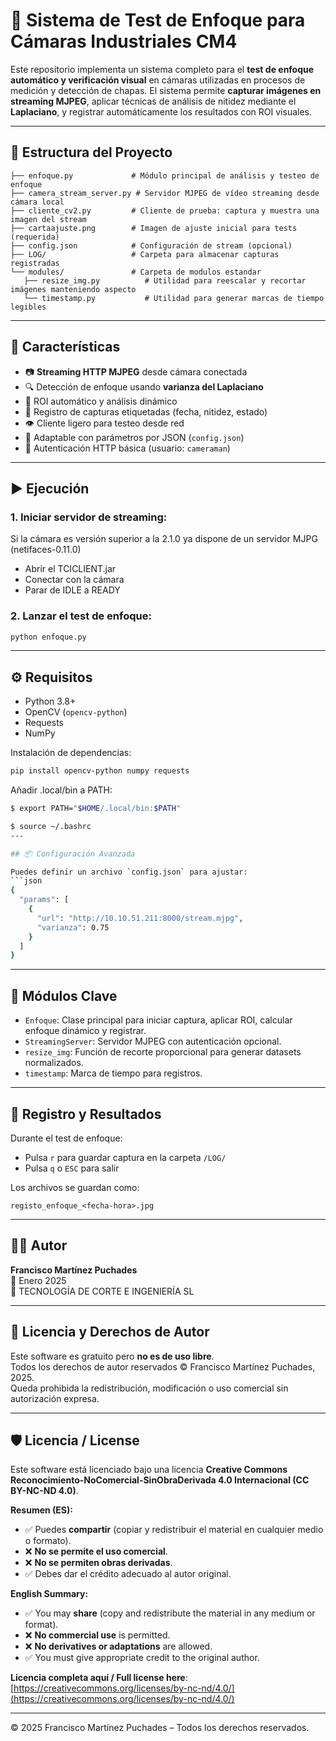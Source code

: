 # 🧪 Sistema de Test de Enfoque para Cámaras Industriales CM4

Este repositorio implementa un sistema completo para el **test de enfoque automático y verificación visual** en cámaras utilizadas en procesos de medición y detección de chapas. El sistema permite **capturar imágenes en streaming MJPEG**, aplicar técnicas de análisis de nitidez mediante el **Laplaciano**, y registrar automáticamente los resultados con ROI visuales.

---

## 📁 Estructura del Proyecto

```
├── enfoque.py             # Módulo principal de análisis y testeo de enfoque
├── camera_stream_server.py # Servidor MJPEG de vídeo streaming desde cámara local
├── cliente_cv2.py         # Cliente de prueba: captura y muestra una imagen del stream
├── cartaajuste.png        # Imagen de ajuste inicial para tests (requerida)
├── config.json            # Configuración de stream (opcional)
├── LOG/                   # Carpeta para almacenar capturas registradas
└── modules/               # Carpeta de modulos estandar
   ├── resize_img.py          # Utilidad para reescalar y recortar imágenes manteniendo aspecto
   └── timestamp.py           # Utilidad para generar marcas de tiempo legibles

```

---

## 🧠 Características

- 📷 **Streaming HTTP MJPEG** desde cámara conectada
- 🔍 Detección de enfoque usando **varianza del Laplaciano**
- 🧠 ROI automático y análisis dinámico
- 💾 Registro de capturas etiquetadas (fecha, nitidez, estado)
- 👁️ Cliente ligero para testeo desde red
- 🔧 Adaptable con parámetros por JSON (`config.json`)
- 🔐 Autenticación HTTP básica (usuario: `cameraman`)

---

## ▶️ Ejecución

### 1. Iniciar servidor de streaming:
Si la cámara es versión superior a la 2.1.0 ya dispone de un servidor MJPG (netifaces-0.11.0)

- Abrir el TCICLIENT.jar
- Conectar con la cámara
- Parar de IDLE a READY

### 2. Lanzar el test de enfoque:
```bash
python enfoque.py
```

---

## ⚙️ Requisitos

- Python 3.8+
- OpenCV (`opencv-python`)
- Requests
- NumPy

Instalación de dependencias:
```bash
pip install opencv-python numpy requests
```

Añadir .local/bin a PATH:
```bash
$ export PATH="$HOME/.local/bin:$PATH"

$ source ~/.bashrc
---

## 📦 Configuración Avanzada

Puedes definir un archivo `config.json` para ajustar:
```json
{
  "params": [
    {
      "url": "http://10.10.51.211:8000/stream.mjpg",
      "varianza": 0.75
    }
  ]
}
```

---

## 🧩 Módulos Clave

- `Enfoque`: Clase principal para iniciar captura, aplicar ROI, calcular enfoque dinámico y registrar.
- `StreamingServer`: Servidor MJPEG con autenticación opcional.
- `resize_img`: Función de recorte proporcional para generar datasets normalizados.
- `timestamp`: Marca de tiempo para registros.

---

## 🧪 Registro y Resultados

Durante el test de enfoque:
- Pulsa `r` para guardar captura en la carpeta `/LOG/`
- Pulsa `q` o `ESC` para salir

Los archivos se guardan como:
```
registo_enfoque_<fecha-hora>.jpg
```

---

## 🧑‍💻 Autor

**Francisco Martínez Puchades**  
📅 Enero 2025  
🔬 TECNOLOGÍA DE CORTE E INGENIERÍA SL

---


## 📜 Licencia y Derechos de Autor

Este software es gratuito pero **no es de uso libre**.  
Todos los derechos de autor reservados © Francisco Martínez Puchades, 2025.  
Queda prohibida la redistribución, modificación o uso comercial sin autorización expresa.


---

## 🛡️ Licencia / License 

Este software está licenciado bajo una licencia **Creative Commons Reconocimiento-NoComercial-SinObraDerivada 4.0 Internacional (CC BY-NC-ND 4.0)**.

**Resumen (ES):**
- ✅ Puedes **compartir** (copiar y redistribuir el material en cualquier medio o formato).
- ❌ **No se permite el uso comercial**.
- ❌ **No se permiten obras derivadas**.
- ✅ Debes dar el crédito adecuado al autor original.

**English Summary:**
- ✅ You may **share** (copy and redistribute the material in any medium or format).
- ❌ **No commercial use** is permitted.
- ❌ **No derivatives or adaptations** are allowed.
- ✅ You must give appropriate credit to the original author.

**Licencia completa aquí / Full license here**:  
[https://creativecommons.org/licenses/by-nc-nd/4.0/](https://creativecommons.org/licenses/by-nc-nd/4.0/)

---

© 2025 Francisco Martínez Puchades – Todos los derechos reservados.